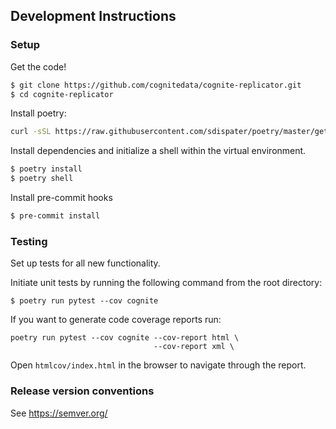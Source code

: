 ## Development Instructions
### Setup
Get the code!
```bash
$ git clone https://github.com/cognitedata/cognite-replicator.git
$ cd cognite-replicator
```

Install poetry:
```bash
curl -sSL https://raw.githubusercontent.com/sdispater/poetry/master/get-poetry.py | python
```

Install dependencies and initialize a shell within the virtual environment.
```bash
$ poetry install
$ poetry shell
```
Install pre-commit hooks
```bash
$ pre-commit install
```

### Testing
Set up tests for all new functionality.

Initiate unit tests by running the following command from the root directory:

`$ poetry run pytest --cov cognite`

If you want to generate code coverage reports run:

```
poetry run pytest --cov cognite --cov-report html \
                                --cov-report xml \

```

Open `htmlcov/index.html` in the browser to navigate through the report.


### Release version conventions
See https://semver.org/
